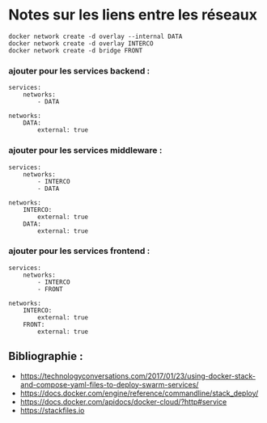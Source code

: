# Notes sur les liens entre les réseaux

```
docker network create -d overlay --internal DATA
docker network create -d overlay INTERCO
docker network create -d bridge FRONT
```
### ajouter pour les services backend :
```
services:
	networks:
		- DATA

networks:
	DATA:
		external: true
```

### ajouter pour les services middleware :
```
services:
	networks:
		- INTERCO
		- DATA

networks:
	INTERCO:
		external: true
	DATA:
		external: true
```

### ajouter pour les services frontend :
```
services:
	networks:
		- INTERCO
		- FRONT

networks:
	INTERCO:
		external: true
	FRONT:
		external: true
```


## Bibliographie :
- https://technologyconversations.com/2017/01/23/using-docker-stack-and-compose-yaml-files-to-deploy-swarm-services/
- https://docs.docker.com/engine/reference/commandline/stack_deploy/
- https://docs.docker.com/apidocs/docker-cloud/?http#service
- https://stackfiles.io
